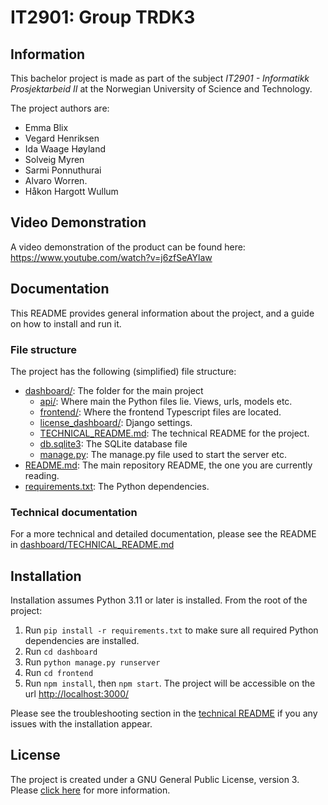 # IT2901: Group  TRDK3
## Information
This bachelor project is made as part of the subject _IT2901 - 
Informatikk Prosjektarbeid II_ at the Norwegian University of Science and Technology. 


The project authors are:
- Emma Blix
- Vegard Henriksen
- Ida Waage Høyland
- Solveig Myren
- Sarmi Ponnuthurai
- Alvaro Worren.
- Håkon Hargott Wullum

## Video Demonstration
A video demonstration of the product can be found here: https://www.youtube.com/watch?v=j6zfSeAYlaw 

## Documentation
This README provides general information about the project, and a guide on how to install and run it. 

### File structure
The project has the following (simplified) file structure:

* [dashboard/](dashboard): The folder for the main project
  * [api/](dashboard/api): Where main the Python files lie. Views, urls, models etc.
  * [frontend/](dashboard/frontend): Where the frontend Typescript files are located.
  * [license_dashboard/](./siste-prosjekt/dashboard/license_dashboard): Django settings.
  * [TECHNICAL_README.md](./siste-prosjekt/dashboard/TECHNICAL_README.md): The technical README for the project.
  * [db.sqlite3](./siste-prosjekt/dashboard/db.sqlite3): The SQLite database file
  * [manage.py](./siste-prosjekt/dashboard/manage.py): The manage.py file used to start the server etc.
* [README.md](./siste-prosjekt/README.md): The main repository README, the one you are currently reading.
* [requirements.txt](./siste-prosjekt/requirements.txt): The Python dependencies. 


### Technical documentation
For a more technical and detailed documentation, please see the README in [dashboard/TECHNICAL_README.md](dashboard/TECHNICAL_README.md)


## Installation
Installation assumes Python 3.11 or later is installed. From the root of the project:
1. Run `pip install -r requirements.txt` to make sure all required Python dependencies are installed.
2. Run `cd dashboard`
3. Run `python manage.py runserver`
4. Run `cd frontend`
5. Run `npm install`, then `npm start`. The project will be accessible on the url [http://localhost:3000/](http://localhost:3000/)

Please see the troubleshooting section in the [technical README](dashboard/TECHNICAL_README.md) if you any issues with the installation appear.


## License
The project is created under a GNU General Public License, version 3. 
Please [click here](https://www.gnu.org/licenses/gpl-3.0.html) for more information.





